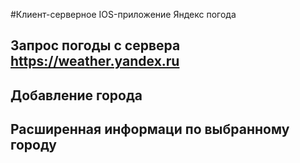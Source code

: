 #Клиент-серверное IOS-приложение Яндекс погода

## Запрос погоды с сервера  https://weather.yandex.ru
## Добавление города
## Расширенная информаци по выбранному городу

